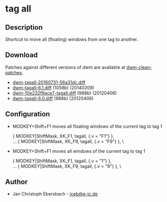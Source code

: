 # tag all #

## Description ##

Shortcut to move all (floating) windows from one tag to another.

## Download ##
Patches against different versions of dwm are available at
[dwm-clean-patches](https://github.com/jceb/dwm-clean-patches).

 * [dwm-tagall-20160731-56a31dc.diff](dwm-tagall-20160731-56a31dc.diff)
 * [dwm-tagall-6.1.diff](dwm-tagall-6.1.diff) (1058b) (20140209)
 * [dwm-10e232f9ace7-tagall.diff](dwm-10e232f9ace7-tagall.diff) (988b) (20120406)
 * [dwm-tagall-6.0.diff](dwm-tagall-6.0.diff) (988b) (20120406)

## Configuration ##

 * MODKEY+Shift+F1 moves all floating windows of the current tag to tag 1

    { MODKEY|ShiftMask,     XK_F1,      tagall,        {.v = "F1"} }, \
    ...
    { MODKEY|ShiftMask,     XK_F9,      tagall,        {.v = "F9"} }, \

 * MODKEY+Shift+F1 moves all windows of the current tag to tag 1

    { MODKEY|ShiftMask,     XK_F1,      tagall,        {.v = "1"} }, \
    ...
    { MODKEY|ShiftMask,     XK_F9,      tagall,        {.v = "9"} }, \

## Author ##
 * Jan Christoph Ebersbach - <jceb@e-jc.de>
